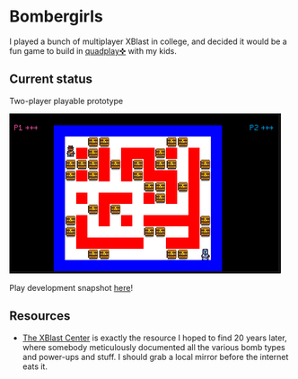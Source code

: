 # Bombergirls

I played a bunch of multiplayer XBlast in college, and decided it would be a fun game to build in [quadplay✜](https://github.com/morgan3d/quadplay) with my kids.

## Current status
Two-player playable prototype

![image](https://raw.githubusercontent.com/cdwfs/bombergirls/trunk/bombergirls-preview.gif)

Play development snapshot <a href="https://cdwfs.github.io/bombergirls">here</a>!

## Resources
- [The XBlast Center](http://freexbresse.free.fr/xblast/) is exactly the resource I hoped to find 20 years later, where somebody meticulously documented all the various bomb types and power-ups and stuff. I should grab a local mirror before the internet eats it.
